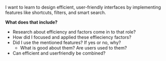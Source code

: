I want to learn to design efficient, user-friendly interfaces by implementing features like shortcuts, filters, and smart search.

**What does that include?**
- Research about efficiency and factors come in to that role?
- How did I focused and applied these effieciency factors?
- Did I use the mentioned features? If yes or no, why?
	- What is good about them? Are users used to them?
- Can efficient and userfriendly be combined?